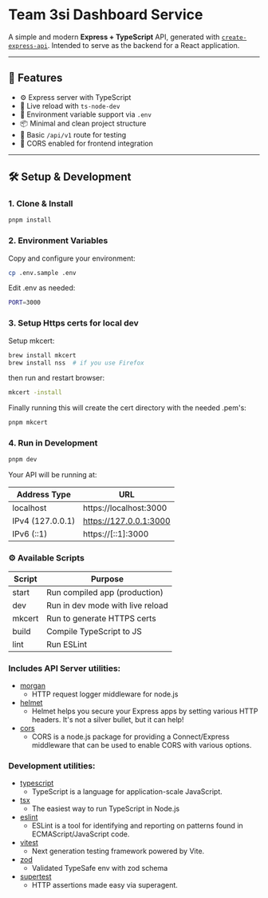 # Team 3si Dashboard Service

A simple and modern **Express + TypeScript** API, generated with [`create-express-api`](https://github.com/w3cj/create-express-api). Intended to serve as the backend for a React application.

---

## 🚀 Features

- ⚙️ Express server with TypeScript
- 🔄 Live reload with `ts-node-dev`
- 🌱 Environment variable support via `.env`
- 📦 Minimal and clean project structure
- 🧪 Basic `/api/v1` route for testing
- 🤝 CORS enabled for frontend integration

---

## 🛠 Setup & Development

### 1. Clone & Install

```bash
pnpm install
```

### 2. Environment Variables
Copy and configure your environment:

```bash
cp .env.sample .env
```

Edit .env as needed:

```bash
PORT=3000
```

### 3. Setup Https certs for local dev

Setup mkcert:
```bash
brew install mkcert
brew install nss  # if you use Firefox
```

then run and restart browser:
```bash
mkcert -install
```

Finally running this will create the cert directory with the needed .pem's:

```bash
pnpm mkcert
```

### 4. Run in Development

```bash
pnpm dev
```

Your API will be running at:

| Address Type       | URL                    |
|--------------------|------------------------|
| localhost          | https://localhost:3000 |
| IPv4 (127.0.0.1)   | https://127.0.0.1:3000 |
| IPv6 (::1)         | https://[::1]:3000     |

### ⚙️ Available Scripts
| Script | Purpose                          |
|--------|----------------------------------|
| start  | Run compiled app (production)    |
| dev    | Run in dev mode with live reload |
| mkcert | Run to generate HTTPS certs      |
| build  | Compile TypeScript to JS         |
| lint   | Run ESLint                       |



### Includes API Server utilities:

- [morgan](https://www.npmjs.com/package/morgan)
  - HTTP request logger middleware for node.js
- [helmet](https://www.npmjs.com/package/helmet)
  - Helmet helps you secure your Express apps by setting various HTTP headers. It's not a silver bullet, but it can help!
- [cors](https://www.npmjs.com/package/cors)
  - CORS is a node.js package for providing a Connect/Express middleware that can be used to enable CORS with various options.

### Development utilities:

- [typescript](https://www.npmjs.com/package/typescript)
  - TypeScript is a language for application-scale JavaScript.
- [tsx](https://www.npmjs.com/package/tsx)
  - The easiest way to run TypeScript in Node.js
- [eslint](https://www.npmjs.com/package/eslint)
  - ESLint is a tool for identifying and reporting on patterns found in ECMAScript/JavaScript code.
- [vitest](https://www.npmjs.com/package/vitest)
  - Next generation testing framework powered by Vite.
- [zod](https://www.npmjs.com/package/zod)
  - Validated TypeSafe env with zod schema
- [supertest](https://www.npmjs.com/package/supertest)
  - HTTP assertions made easy via superagent.
